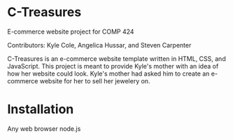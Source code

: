 # C-Treasures
E-commerce website project for COMP 424

Contributors: Kyle Cole, Angelica Hussar, and Steven Carpenter

C-Treasures is an e-commerce website template written in HTML, CSS, and JavaScript. This project is meant to provide Kyle's mother with an idea of how her website could look. Kyle's mother had asked him to create an e-commerce website for her to sell her jewelery on. 

# Installation
Any web browser
node.js 



